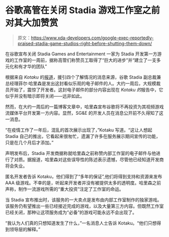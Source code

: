 # 谷歌高管在关闭 Stadia 游戏工作室之前对其大加赞赏

> 原文：<https://www.xda-developers.com/google-exec-reportedly-praised-stadia-game-studios-right-before-shutting-them-down/>

在谷歌宣布关闭 Stadia Games and Entertainment 一家为 Stadia 开发第一方游戏的工作室的一周前，据称高管们称赞员工取得了“巨大的进步”并“建立了一支多元化和有才华的团队”

根据来自 *Kotaku* 的[报道](https://kotaku.com/stadia-leadership-praised-development-studios-for-great-1846281384)，援引四个了解情况的消息来源，谷歌 Stadia 副总裁兼总经理菲尔·哈里森是发出这封看似乐观的电子邮件的人。大约一周后，大规模裁员开始了，震惊了开发者。这封电子邮件的部分内容出现在 *Kotaku 的*报告中，它似乎并没有暗示即将关闭——远非如此。

然而，在大约一周后的一篇博客文章中，哈里森宣布谷歌将不再投资为其视频游戏流媒体平台开发第一方内容。显然，SG&E 的开发人员在消息公开前不久得知了这一消息。

“在疫情工作了一年后，混乱的首次展示出现了，”Kotaku 写道。“这让人想起 Stadia 自己的推出，它看起来很匆忙，遗漏了许多在服务展示期间宣传的功能，只是在几个月后才添加。”

声明发布后，Stadia 开发商据称就哈里森之前称赞内部工作室的电子邮件与他进行了对质。据报道，哈里森对这些误导性的陈述表示遗憾，尽管他已经知道开发商将会失业。

匿名开发者告诉 Kotaku，他们得到了“多年的保证”,他们将得到支持和资源来发布 AAA 级游戏。不幸的是，听起来开发者并没有被提供太多的透明度。哈里森之前声称，制作一流游戏所需的“重大投资”注定了工作室的命运。

当 Stadia 宣布推出时，该服务的一大卖点是发布由内部工作室制作的独家游戏。该服务仍有望推出一些已经接近完成的游戏，以及大量第三方内容。但既然工作室已经关闭，那种让这项服务成为“必备”的游戏可能永远不会出现了。

“我认为人们真的只想知道发生了什么，”一名消息人士告诉 Kotaku。“他们只想得到领导层的解释。”